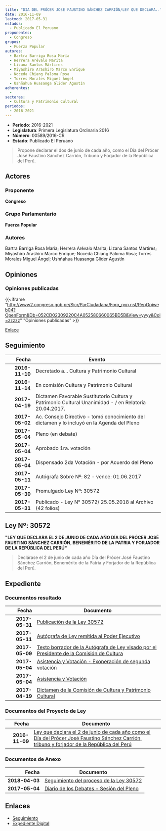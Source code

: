 ```yaml
---
title: "DIA DEL PRÓCER JOSÉ FAUSTINO SÁNCHEZ CARRIÓN/LEY QUE DECLARA.."
date: 2016-11-09
lastmod: 2017-05-31
estados: 
  - Publicado El Peruano
proponentes: 
  - Congreso
grupos: 
  - Fuerza Popular
autores: 
  - Bartra Barriga Rosa María
  - Herrera Arévalo Marita
  - Lizana Santos Mártires
  - Miyashiro Arashiro Marco Enrique
  - Noceda Chiang Paloma Rosa
  - Torres Morales Miguel Ángel
  - Ushñahua Huasanga Glider Agustín
adherentes: 
  - 
sectores: 
  - Cultura y Patrimonio Cultural
periodos: 
  - 2016-2021
---
```


- **Periodo**: 2016-2021
- **Legislatura**: Primera Legislatura Ordinaria 2016
- **Número**: 00589/2016-CR
- **Estado**: Publicado El Peruano

> Propone declarar el dos de junio de cada año, como el Día del Prócer José Faustino Sánchez Carrión, Tribuno y Forjador de la República del Perú.


## Actores

### Proponente

**Congreso**

### Grupo Parlamentario

**Fuerza Popular**

### Autores

Bartra Barriga Rosa María; Herrera Arévalo Marita; Lizana Santos Mártires; Miyashiro Arashiro Marco Enrique; Noceda Chiang Paloma Rosa; Torres Morales Miguel Ángel; Ushñahua Huasanga Glider Agustín


## Opiniones

### Opiniones publicadas

{{<iframe "http://www2.congreso.gob.pe/Sicr/ParCiudadana/Foro_pvp.nsf/RepOpiweb04?OpenForm&Db=052CD02309220C4A052580660065BD5B&View=yyyy&Col=zzzzz" "Opiniones publicadas" >}}

[Enlace](http://www2.congreso.gob.pe/Sicr/ParCiudadana/Foro_pvp.nsf/RepOpiweb04?OpenForm&Db=052CD02309220C4A052580660065BD5B&View=yyyy&Col=zzzzz)

## Seguimiento

| Fecha | Evento |
|------:|--------|
| **2016-11-10** | Decretado a... Cultura y Patrimonio Cultural|
| **2016-11-14** | En comisión Cultura y Patrimonio Cultural|
| **2017-04-19** | Dictamen Favorable Sustitutorio Cultura y Patrimonio Cultural Unanimidad - / en Relatoría 20.04.2017.|
| **2017-05-02** | Ac. Consejo Directivo - tomó conocimiento del dictamen y lo incluyó en la Agenda del Pleno|
| **2017-05-04** | Pleno (en debate)|
| **2017-05-04** | Aprobado 1ra. votación|
| **2017-05-04** | Dispensado 2da Votación - por Acuerdo del Pleno|
| **2017-05-11** | Autógrafa Sobre Nº: 82 - vence: 01.06.2017|
| **2017-05-30** | Promulgado Ley Nº: 30572|
| **2017-05-31** | Publicado - Ley N° 30572/ 25.05.2018 al Archivo (42 folios)|

## Ley Nº: 30572

**"LEY QUE DECLARA EL 2 DE JUNIO DE CADA AÑO DÍA DEL PRÓCER JOSÉ FAUSTINO SÁNCHEZ CARRIÓN, BENEMÉRITO DE LA PATRIA Y FORJADOR DE LA REPÚBLICA DEL PERÚ"**

> Declárase el 2 de junio de cada año Día del Prócer José Faustino Sánchez Carrión, Benemérito de la Patria y Forjador de la República del Perú.


## Expediente


### Documentos resultado

| Fecha | Documento |
|------:|--------|
| **2017-05-31** | [Publicación de la Ley 30572](http://www.leyes.congreso.gob.pe/Documentos/2016_2021/ADLP/Normas_Legales/30572-LEY.pdf) |
| **2017-05-11** | [Autógrafa de Ley remitida al Poder Ejecutivo](http://www.leyes.congreso.gob.pe/Documentos/2016_2021/Autografas/Ley_y_de_Resolucion_Legislativa/AU0058920170511.pdf) |
| **2017-05-09** | [Texto borrador de la Autógrafa de Ley visado por el Presidente de la Comisión de Cultura](http://www.leyes.congreso.gob.pe/Documentos/2016_2021/Texto_Borrador_de_Autografa/BAU0058920170509.pdf) |
| **2017-05-04** | [Asistencia y Votación - Exoneración de segunda votación](http://www.leyes.congreso.gob.pe/Documentos/2016_2021/Asistencia_y_Votacion/Proyectos_de_Ley/Exoneracion_de_Segunda_Votacion/AVES0058920170504.pdf) |
| **2017-05-04** | [Asistencia y Votación](http://www.leyes.congreso.gob.pe/Documentos/2016_2021/Asistencia_y_Votacion/Proyectos_de_Ley/AV0058920170504.pdf) |
| **2017-04-19** | [Dictamen de la Comisión de Cultura y Patrimonio Cultural](http://www.leyes.congreso.gob.pe/Documentos/2016_2021/Dictamenes/Proyectos_de_Ley/00589DC05MAY20170419..pdf) |

### Documentos del Proyecto de Ley

| Fecha | Documento |
|------:|--------|
| **2016-11-09** | [Ley que declara el 2 de junio de cada año como el Día del Prócer José Faustino Sánchez Carrión, tribuno y forjador de la República del Perú](http://www.leyes.congreso.gob.pe/Documentos/2016_2021/Proyectos_de_Ley_y_de_Resoluciones_Legislativas/PL0058920161109.pdf) |

### Documentos de Anexo

| Fecha | Documento |
|------:|--------|
| **2018-04-03** | [Seguimiento del proceso de la Ley 30572](http://www.leyes.congreso.gob.pe/Documentos/2016_2021/Seguimiento_de_Proyectos_de_Ley/00589PL20180403.pdf) |
| **2017-05-04** | [Diario de los Debates - Sesión del Pleno](http://www.leyes.congreso.gob.pe/Documentos/2016_2021/ADLP/Diario_Debates/30572_DD.pdf) |

## Enlaces 

- [Seguimiento](http://www2.congreso.gob.pe/Sicr/TraDocEstProc/CLProLey2016.nsf/f7fff46988ca05b1052578e100829cc7/4032a66595fc8f5a05258066006795e9?OpenDocument)
- [Expediente Digital](http://www2.congreso.gob.pe/Sicr/TraDocEstProc/CLProLey2016.nsf/f7fff46988ca05b1052578e100829cc7/4032a66595fc8f5a05258066006795e9?OpenDocument&Click=05257FB7005EB655.eb71d0cf91d8294e05256cdf006b5706/$Body/0.1C6C)
